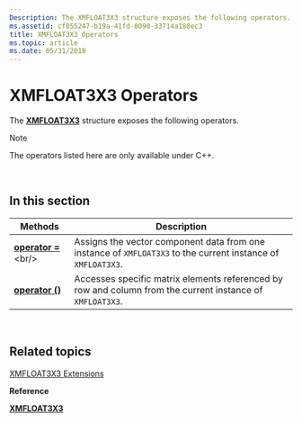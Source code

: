 ```yaml
---
Description: The XMFLOAT3X3 structure exposes the following operators.
ms.assetid: cf055247-b19a-41fd-8090-33714a188ec3
title: XMFLOAT3X3 Operators
ms.topic: article
ms.date: 05/31/2018
---
```


# XMFLOAT3X3 Operators

The [**XMFLOAT3X3**](https://msdn.microsoft.com/en-us/library/Ee419511(v=VS.85).aspx) structure exposes the following operators.

> [!Note]  
> The operators listed here are only available under C++.

 

## In this section



| Methods                                                      | Description                                                                                                              |
|--------------------------------------------------------------|--------------------------------------------------------------------------------------------------------------------------|
| [**operator =**](https://msdn.microsoft.com/en-us/library/Ee419519(v=VS.85).aspx)<br/>      | Assigns the vector component data from one instance of `XMFLOAT3X3` to the current instance of `XMFLOAT3X3`. <br/> |
| [**operator ()**](xmfloat3x3-operator-parens.md)<br/> | Accesses specific matrix elements referenced by row and column from the current instance of `XMFLOAT3X3`. <br/>    |



 

## Related topics

<dl> <dt>

[XMFLOAT3X3 Extensions](ovw-xmfloat3x3-extensions.md)
</dt> <dt>

**Reference**
</dt> <dt>

[**XMFLOAT3X3**](https://msdn.microsoft.com/en-us/library/Ee419511(v=VS.85).aspx)
</dt> </dl>

 

 




